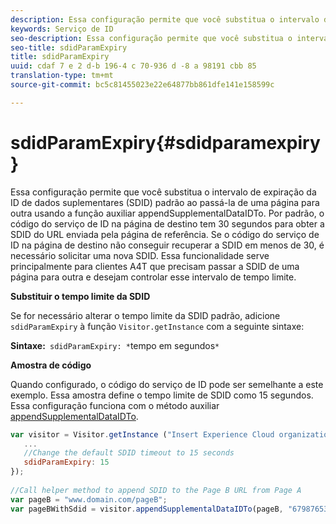 ```yaml
---
description: Essa configuração permite que você substitua o intervalo de expiração da ID de dados suplementares (SDID) padrão ao passá-la de uma página para outra usando a função auxiliar appendSupplementalDataIDTo. Por padrão, o código do serviço de ID na página de destino tem 30 segundos para obter a SDID do URL enviada pela página de referência. Se o código do serviço de ID na página de destino não conseguir recuperar a SDID em menos de 30, é necessário solicitar uma nova SDID. Essa funcionalidade serve principalmente para clientes A4T que precisam passar a SDID de uma página para outra e desejam controlar esse intervalo de tempo limite.
keywords: Serviço de ID
seo-description: Essa configuração permite que você substitua o intervalo de expiração da ID de dados suplementares (SDID) padrão ao passá-la de uma página para outra usando a função auxiliar appendSupplementalDataIDTo. Por padrão, o código do serviço de ID na página de destino tem 30 segundos para obter a SDID do URL enviada pela página de referência. Se o código do serviço de ID na página de destino não conseguir recuperar a SDID em menos de 30, é necessário solicitar uma nova SDID. Essa funcionalidade serve principalmente para clientes A4T que precisam passar a SDID de uma página para outra e desejam controlar esse intervalo de tempo limite.
seo-title: sdidParamExpiry
title: sdidParamExpiry
uuid: cdaf 7 e 2 d-b 196-4 c 70-936 d -8 a 98191 cbb 85
translation-type: tm+mt
source-git-commit: bc5c81455023e22e64877bb861dfe141e158599c

---
```



# sdidParamExpiry{#sdidparamexpiry}

Essa configuração permite que você substitua o intervalo de expiração da ID de dados suplementares (SDID) padrão ao passá-la de uma página para outra usando a função auxiliar appendSupplementalDataIDTo. Por padrão, o código do serviço de ID na página de destino tem 30 segundos para obter a SDID do URL enviada pela página de referência. Se o código do serviço de ID na página de destino não conseguir recuperar a SDID em menos de 30, é necessário solicitar uma nova SDID. Essa funcionalidade serve principalmente para clientes A4T que precisam passar a SDID de uma página para outra e desejam controlar esse intervalo de tempo limite.

**Substituir o tempo limite da SDID**

Se for necessário alterar o tempo limite da SDID padrão, adicione `sdidParamExpiry` à função `Visitor.getInstance` com a seguinte sintaxe:

**Sintaxe:**` sdidParamExpiry: *`tempo em segundos`*`

**Amostra de código**

Quando configurado, o código do serviço de ID pode ser semelhante a este exemplo. Essa amostra define o tempo limite de SDID como 15 segundos. Essa configuração funciona com o método auxiliar [appendSupplementalDataIDTo](../../library/get-set/appendsupplementaldataidto.md#reference-65d09de6fde0418f8c62fa79304a755d).

```js
var visitor = Visitor.getInstance ("Insert Experience Cloud organization ID here",{ 
   ... 
   //Change the default SDID timeout to 15 seconds 
   sdidParamExpiry: 15 
}); 
 
//Call helper method to append SDID to the Page B URL from Page A 
var pageB = "www.domain.com/pageB"; 
var pageBWithSdid = visitor.appendSupplementalDataIDTo(pageB, "67987653465787219"); 
```

